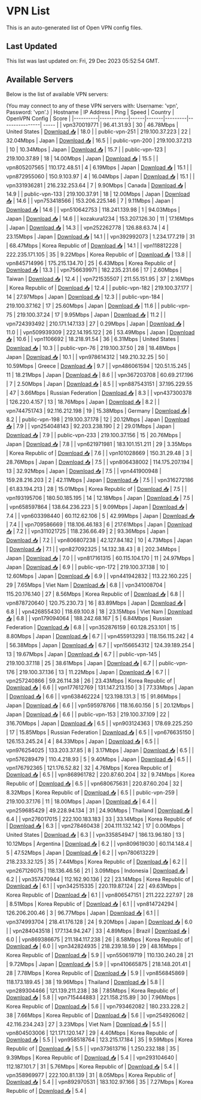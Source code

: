 # VPN List

This is an auto-generated list of Open VPN config files.

## Last Updated

This list was last updated on: Fri, 29 Dec 2023 05:52:54 GMT.

## Available Servers

Below is the list of available VPN servers:

(You may connect to any of these VPN servers with: Username: 'vpn', Password: 'vpn'.)
| Hostname | IP Address | Ping | Speed | Country | OpenVPN Config | Score |
|----------|------------|------|-------|---------|----------------| ----- |
| vpn370019771 | 96.41.31.93 | 30 | 46.78Mbps | United States | [Download 📥](./configs/server_0_US.ovpn) | 18.0 |
| public-vpn-251 | 219.100.37.223 | 22 | 32.04Mbps | Japan | [Download 📥](./configs/server_1_JP.ovpn) | 16.5 |
| public-vpn-200 | 219.100.37.213 | 10 | 10.34Mbps | Japan | [Download 📥](./configs/server_2_JP.ovpn) | 15.7 |
| public-vpn-123 | 219.100.37.89 | 18 | 14.00Mbps | Japan | [Download 📥](./configs/server_3_JP.ovpn) | 15.5 |
| vpn805207565 | 110.172.48.51 | 4 | 6.19Mbps | Japan | [Download 📥](./configs/server_4_JP.ovpn) | 15.1 |
| vpn872955060 | 150.9.103.97 | 4 | 16.04Mbps | Japan | [Download 📥](./configs/server_5_JP.ovpn) | 15.1 |
| vpn331936281 | 216.232.253.64 | 7 | 9.90Mbps | Canada | [Download 📥](./configs/server_6_CA.ovpn) | 14.9 |
| public-vpn-133 | 219.100.37.91 | 18 | 12.00Mbps | Japan | [Download 📥](./configs/server_7_JP.ovpn) | 14.6 |
| vpn753418566 | 153.206.225.146 | 7 | 9.11Mbps | Japan | [Download 📥](./configs/server_8_JP.ovpn) | 14.6 |
| vpn510642753 | 118.241.139.98 | 1 | 94.03Mbps | Japan | [Download 📥](./configs/server_9_JP.ovpn) | 14.6 |
| kozakura1234 | 153.207.126.30 | 11 | 17.16Mbps | Japan | [Download 📥](./configs/server_10_JP.ovpn) | 14.3 |
| vpn252262778 | 126.88.63.74 | 4 | 23.15Mbps | Japan | [Download 📥](./configs/server_11_JP.ovpn) | 14.1 |
| vpn392992073 | 1.234.177.219 | 31 | 68.47Mbps | Korea Republic of | [Download 📥](./configs/server_12_KR.ovpn) | 14.1 |
| vpn118812228 | 222.235.171.105 | 35 | 9.22Mbps | Korea Republic of | [Download 📥](./configs/server_13_KR.ovpn) | 13.8 |
| vpn845714996 | 175.215.134.70 | 25 | 6.43Mbps | Korea Republic of | [Download 📥](./configs/server_14_KR.ovpn) | 13.3 |
| vpn756639971 | 182.235.231.66 | 17 | 2.60Mbps | Taiwan | [Download 📥](./configs/server_15_TW.ovpn) | 12.4 |
| vpn721535507 | 211.55.151.95 | 37 | 2.16Mbps | Korea Republic of | [Download 📥](./configs/server_16_KR.ovpn) | 12.4 |
| public-vpn-182 | 219.100.37.177 | 14 | 27.97Mbps | Japan | [Download 📥](./configs/server_17_JP.ovpn) | 12.3 |
| public-vpn-184 | 219.100.37.162 | 17 | 25.60Mbps | Japan | [Download 📥](./configs/server_18_JP.ovpn) | 11.6 |
| public-vpn-75 | 219.100.37.24 | 17 | 9.95Mbps | Japan | [Download 📥](./configs/server_19_JP.ovpn) | 11.2 |
| vpn724393492 | 210.171.147.133 | 27 | 0.29Mbps | Japan | [Download 📥](./configs/server_20_JP.ovpn) | 11.0 |
| vpn509939309 | 222.14.195.122 | 26 | 53.49Mbps | Japan | [Download 📥](./configs/server_21_JP.ovpn) | 10.6 |
| vpn1106692 | 18.218.91.54 | 36 | 6.31Mbps | United States | [Download 📥](./configs/server_22_US.ovpn) | 10.3 |
| public-vpn-76 | 219.100.37.50 | 28 | 18.48Mbps | Japan | [Download 📥](./configs/server_23_JP.ovpn) | 10.1 |
| vpn978614312 | 149.210.32.25 | 50 | 10.59Mbps | Greece | [Download 📥](./configs/server_24_GR.ovpn) | 9.7 |
| vpn486061594 | 120.51.15.245 | 11 | 18.21Mbps | Japan | [Download 📥](./configs/server_25_JP.ovpn) | 8.6 |
| vpn367203708 | 60.69.217.196 | 7 | 2.50Mbps | Japan | [Download 📥](./configs/server_26_JP.ovpn) | 8.5 |
| vpn887543151 | 37.195.229.55 | 47 | 3.66Mbps | Russian Federation | [Download 📥](./configs/server_27_RU.ovpn) | 8.3 |
| vpn437300378 | 126.220.4.157 | 13 | 18.76Mbps | Japan | [Download 📥](./configs/server_28_JP.ovpn) | 8.2 |
| vpn744751743 | 92.116.212.198 | 19 | 15.38Mbps | Germany | [Download 📥](./configs/server_29_DE.ovpn) | 8.2 |
| public-vpn-198 | 219.100.37.178 | 12 | 20.12Mbps | Japan | [Download 📥](./configs/server_30_JP.ovpn) | 7.9 |
| vpn254048143 | 92.203.238.190 | 2 | 29.01Mbps | Japan | [Download 📥](./configs/server_31_JP.ovpn) | 7.9 |
| public-vpn-233 | 219.100.37.156 | 15 | 20.76Mbps | Japan | [Download 📥](./configs/server_32_JP.ovpn) | 7.8 |
| vpn621971981 | 183.101.151.211 | 29 | 3.35Mbps | Korea Republic of | [Download 📥](./configs/server_33_KR.ovpn) | 7.6 |
| vpn101028669 | 150.31.29.48 | 3 | 28.76Mbps | Japan | [Download 📥](./configs/server_34_JP.ovpn) | 7.5 |
| vpn806438002 | 114.175.207.194 | 13 | 32.92Mbps | Japan | [Download 📥](./configs/server_35_JP.ovpn) | 7.5 |
| vpn441900948 | 159.28.216.203 | 2 | 42.11Mbps | Japan | [Download 📥](./configs/server_36_JP.ovpn) | 7.5 |
| vpn316272186 | 61.83.194.213 | 28 | 15.01Mbps | Korea Republic of | [Download 📥](./configs/server_37_KR.ovpn) | 7.5 |
| vpn193195706 | 180.50.185.195 | 14 | 12.18Mbps | Japan | [Download 📥](./configs/server_38_JP.ovpn) | 7.5 |
| vpn658597864 | 138.64.236.223 | 5 | 9.09Mbps | Japan | [Download 📥](./configs/server_39_JP.ovpn) | 7.4 |
| vpn603398440 | 60.112.62.106 | 5 | 42.99Mbps | Japan | [Download 📥](./configs/server_40_JP.ovpn) | 7.4 |
| vpn709586669 | 118.106.46.183 | 6 | 217.61Mbps | Japan | [Download 📥](./configs/server_41_JP.ovpn) | 7.2 |
| vpn311021725 | 118.236.66.49 | 2 | 93.36Mbps | Japan | [Download 📥](./configs/server_42_JP.ovpn) | 7.2 |
| vpn806807238 | 42.127.84.182 | 10 | 4.73Mbps | Japan | [Download 📥](./configs/server_43_JP.ovpn) | 7.1 |
| vpn827092325 | 14.132.38.43 | 8 | 202.34Mbps | Japan | [Download 📥](./configs/server_44_JP.ovpn) | 7.0 |
| vpn817161315 | 60.115.104.170 | 11 | 24.97Mbps | Japan | [Download 📥](./configs/server_45_JP.ovpn) | 6.9 |
| public-vpn-172 | 219.100.37.138 | 10 | 12.60Mbps | Japan | [Download 📥](./configs/server_46_JP.ovpn) | 6.9 |
| vpn441942832 | 113.22.160.225 | 29 | 7.65Mbps | Viet Nam | [Download 📥](./configs/server_47_VN.ovpn) | 6.8 |
| vpn341008704 | 115.20.176.140 | 27 | 8.56Mbps | Korea Republic of | [Download 📥](./configs/server_48_KR.ovpn) | 6.8 |
| vpn878720640 | 120.75.230.73 | 16 | 83.89Mbps | Japan | [Download 📥](./configs/server_49_JP.ovpn) | 6.8 |
| vpn426855430 | 118.69.100.8 | 18 | 23.15Mbps | Viet Nam | [Download 📥](./configs/server_50_VN.ovpn) | 6.8 |
| vpn179094064 | 188.242.68.167 | 5 | 6.84Mbps | Russian Federation | [Download 📥](./configs/server_51_RU.ovpn) | 6.8 |
| vpn352876159 | 60.128.253.101 | 15 | 8.80Mbps | Japan | [Download 📥](./configs/server_52_JP.ovpn) | 6.7 |
| vpn455913293 | 118.156.115.242 | 4 | 56.38Mbps | Japan | [Download 📥](./configs/server_53_JP.ovpn) | 6.7 |
| vpn156654312 | 124.39.189.254 | 13 | 19.67Mbps | Japan | [Download 📥](./configs/server_54_JP.ovpn) | 6.7 |
| public-vpn-145 | 219.100.37.118 | 25 | 38.61Mbps | Japan | [Download 📥](./configs/server_55_JP.ovpn) | 6.7 |
| public-vpn-176 | 219.100.37.136 | 13 | 11.22Mbps | Japan | [Download 📥](./configs/server_56_JP.ovpn) | 6.7 |
| vpn257240866 | 59.26.114.38 | 26 | 23.43Mbps | Korea Republic of | [Download 📥](./configs/server_57_KR.ovpn) | 6.6 |
| vpn177612769 | 131.147.213.150 | 3 | 77.33Mbps | Japan | [Download 📥](./configs/server_58_JP.ovpn) | 6.6 |
| vpn638462224 | 123.198.131.3 | 15 | 91.86Mbps | Japan | [Download 📥](./configs/server_59_JP.ovpn) | 6.6 |
| vpn595978766 | 118.16.60.156 | 5 | 20.12Mbps | Japan | [Download 📥](./configs/server_60_JP.ovpn) | 6.6 |
| public-vpn-153 | 219.100.37.109 | 22 | 316.70Mbps | Japan | [Download 📥](./configs/server_61_JP.ovpn) | 6.5 |
| vpn903124363 | 178.69.225.250 | 17 | 15.85Mbps | Russian Federation | [Download 📥](./configs/server_62_RU.ovpn) | 6.5 |
| vpn676635150 | 126.153.245.24 | 4 | 84.33Mbps | Japan | [Download 📥](./configs/server_63_JP.ovpn) | 6.5 |
| vpn976254025 | 133.203.37.85 | 8 | 3.17Mbps | Japan | [Download 📥](./configs/server_64_JP.ovpn) | 6.5 |
| vpn576289479 | 110.4.218.93 | 5 | 9.40Mbps | Japan | [Download 📥](./configs/server_65_JP.ovpn) | 6.5 |
| vpn176792365 | 121.176.52.82 | 32 | 4.76Mbps | Korea Republic of | [Download 📥](./configs/server_66_KR.ovpn) | 6.5 |
| vpn868961782 | 220.87.60.204 | 32 | 9.74Mbps | Korea Republic of | [Download 📥](./configs/server_67_KR.ovpn) | 6.5 |
| vpn680675631 | 220.87.60.204 | 32 | 8.32Mbps | Korea Republic of | [Download 📥](./configs/server_68_KR.ovpn) | 6.5 |
| public-vpn-259 | 219.100.37.176 | 11 | 18.00Mbps | Japan | [Download 📥](./configs/server_69_JP.ovpn) | 6.4 |
| vpn259685429 | 49.228.94.134 | 31 | 24.90Mbps | Thailand | [Download 📥](./configs/server_70_TH.ovpn) | 6.4 |
| vpn276017015 | 222.100.183.183 | 33 | 33.14Mbps | Korea Republic of | [Download 📥](./configs/server_71_KR.ovpn) | 6.3 |
| vpn278460438 | 204.111.132.142 | 17 | 0.00Mbps | United States | [Download 📥](./configs/server_72_US.ovpn) | 6.3 |
| vpn335854947 | 186.13.96.180 | 13 | 10.12Mbps | Argentina | [Download 📥](./configs/server_73_AR.ovpn) | 6.2 |
| vpn809619030 | 60.114.148.4 | 5 | 47.52Mbps | Japan | [Download 📥](./configs/server_74_JP.ovpn) | 6.2 |
| vpn780613229 | 218.233.32.125 | 35 | 7.44Mbps | Korea Republic of | [Download 📥](./configs/server_75_KR.ovpn) | 6.2 |
| vpn267126075 | 118.136.46.56 | 21 | 3.09Mbps | Indonesia | [Download 📥](./configs/server_76_ID.ovpn) | 6.2 |
| vpn357470944 | 112.162.90.136 | 22 | 23.14Mbps | Korea Republic of | [Download 📥](./configs/server_77_KR.ovpn) | 6.1 |
| vpn342515335 | 220.119.87.124 | 22 | 49.63Mbps | Korea Republic of | [Download 📥](./configs/server_78_KR.ovpn) | 6.1 |
| vpn806547151 | 211.222.227.97 | 28 | 8.51Mbps | Korea Republic of | [Download 📥](./configs/server_79_KR.ovpn) | 6.1 |
| vpn814724294 | 126.206.200.46 | 3 | 96.77Mbps | Japan | [Download 📥](./configs/server_80_JP.ovpn) | 6.1 |
| vpn374993704 | 218.41.176.128 | 24 | 9.20Mbps | Japan | [Download 📥](./configs/server_81_JP.ovpn) | 6.0 |
| vpn284043518 | 177.134.94.247 | 33 | 4.89Mbps | Brazil | [Download 📥](./configs/server_82_BR.ovpn) | 6.0 |
| vpn869386675 | 211.184.117.238 | 26 | 8.58Mbps | Korea Republic of | [Download 📥](./configs/server_83_KR.ovpn) | 6.0 |
| vpn342824935 | 218.239.18.59 | 29 | 48.16Mbps | Korea Republic of | [Download 📥](./configs/server_84_KR.ovpn) | 5.9 |
| vpn550619719 | 110.130.240.28 | 21 | 9.72Mbps | Japan | [Download 📥](./configs/server_85_JP.ovpn) | 5.9 |
| vpn410665875 | 218.148.201.41 | 28 | 7.78Mbps | Korea Republic of | [Download 📥](./configs/server_86_KR.ovpn) | 5.9 |
| vpn856845869 | 118.173.189.45 | 38 | 19.96Mbps | Thailand | [Download 📥](./configs/server_87_TH.ovpn) | 5.8 |
| vpn289304466 | 121.139.211.238 | 38 | 7.85Mbps | Korea Republic of | [Download 📥](./configs/server_88_KR.ovpn) | 5.8 |
| vpn715444883 | 221.158.215.89 | 30 | 7.96Mbps | Korea Republic of | [Download 📥](./configs/server_89_KR.ovpn) | 5.6 |
| vpn793462082 | 180.233.228.2 | 38 | 7.66Mbps | Korea Republic of | [Download 📥](./configs/server_90_KR.ovpn) | 5.6 |
| vpn254926062 | 42.116.234.243 | 27 | 3.23Mbps | Viet Nam | [Download 📥](./configs/server_91_VN.ovpn) | 5.5 |
| vpn804503006 | 121.171.120.147 | 29 | 4.40Mbps | Korea Republic of | [Download 📥](./configs/server_92_KR.ovpn) | 5.5 |
| vpn958518764 | 123.215.17.184 | 35 | 9.59Mbps | Korea Republic of | [Download 📥](./configs/server_93_KR.ovpn) | 5.5 |
| vpn373613716 | 1.250.232.188 | 35 | 9.39Mbps | Korea Republic of | [Download 📥](./configs/server_94_KR.ovpn) | 5.4 |
| vpn293104640 | 112.187.101.7 | 31 | 5.76Mbps | Korea Republic of | [Download 📥](./configs/server_95_KR.ovpn) | 5.4 |
| vpn358969977 | 222.100.81.139 | 31 | 8.05Mbps | Korea Republic of | [Download 📥](./configs/server_96_KR.ovpn) | 5.4 |
| vpn892970531 | 183.102.97.166 | 35 | 7.27Mbps | Korea Republic of | [Download 📥](./configs/server_97_KR.ovpn) | 5.4 |
